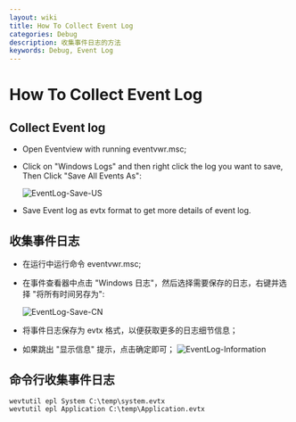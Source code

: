 ```yaml
---
layout: wiki
title: How To Collect Event Log
categories: Debug
description: 收集事件日志的方法
keywords: Debug, Event Log
---
```


# How To Collect Event Log

## Collect Event log

- Open Eventview with running eventvwr.msc;

- Click on "Windows Logs" and then right click the log you want to save, Then Click "Save All Events As":

  ![EventLog-Save-US](https://crushonme-1256821258.cos.ap-shanghai.myqcloud.com/EventLog-Save-US.png)

- Save Event log as evtx format to get more details of event log.

## 收集事件日志

- 在运行中运行命令 eventvwr.msc;

- 在事件查看器中点击 "Windows 日志"，然后选择需要保存的日志，右键并选择 "将所有时间另存为":

  ![EventLog-Save-CN](https://crushonme-1256821258.cos.ap-shanghai.myqcloud.com/EventLog-Save-CN.png)

- 将事件日志保存为 evtx 格式，以便获取更多的日志细节信息；

- 如果跳出 "显示信息" 提示，点击确定即可；
  ![EventLog-Information](https://crushonme-1256821258.cos.ap-shanghai.myqcloud.com/EventLog-Information.png)

## 命令行收集事件日志

```CMD
wevtutil epl System C:\temp\system.evtx
wevtutil epl Application C:\temp\Application.evtx
```
